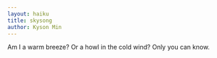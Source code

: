 ```yaml
---
layout: haiku
title: skysong
author: Kyson Min
---
```

Am I a warm breeze?
Or a howl in the cold wind?
Only you can know.
